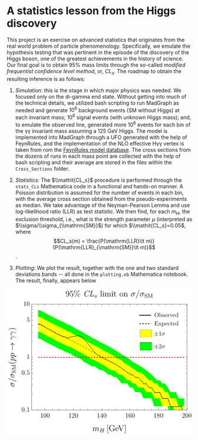 # A statistics lesson from the Higgs discovery

This project is an exercise on advanced statistics that originates from the real world problem of particle phenomenology. Specifically, we emulate the hypothesis testing that was pertinent in the episode of the discovery of the Higgs boson, one of the greatest achievements in the history of science. Our final goal is to obtain 95% mass limits through the so-called _modified frequentist confidence level method_, or, $CL_s$. The roadmap to obtain the resulting inference is as follows:

  1. _Simulation_: this is the stage in which major physics was needed. We focused only on the di-gamma end state. Without getting into much of the technical details, we utilized bash scripting to run MadGraph as needed and generate <span>10<sup>6</sup></span> background events (SM without Higgs) at each invariant mass; <span>10<sup>6</sup></span> signal events (with unknown Higgs mass); and, to emulate the observed line, generated more <span>10<sup>6</sup></span> events for each bin of the &gamma;&gamma; invariant mass assuming a 125 GeV Higgs. The model is implemented into MadGraph through a UFO generated with the help of FeynRules, and the implementation of the NLO effective H&gamma;&gamma; vertex is taken from rom the [FeynRules model database](https://feynrules.irmp.ucl.ac.be/wiki/ModelDatabaseMainPage). The cross sections from the dozens of runs in each mass point are collected with the help of bash scripting and their average are stored in the files within the `Cross_Sections` folder.

  2. _Statistics_: The $\\mathit{CL_s}$ procedure is performed through the `stats_CLs` Mathematica code in a functional and hands-on manner. A Poisson distribution is assumed for the number of events in each bin, with the average cross section obtained from the pseudo-experiments as median. We take advantage of the Neyman-Pearson Lemma and use log-likelihood ratio (LLR) as test statistic. We then find, for each $m_H$, the exclusion threshold, i.e., what is the strength parameter $\mu$ (interpreted as $\\sigma/\\sigma_{\\mathrm{SM}}$) for which $\\mathit{CL_s}=0.05$, where $$CL_s(m) = \frac{P(\mathrm{LLR}\lt m)}{P(\mathrm{LLR}_{\mathrm{SM}}\lt m)}$$.

3. _Plotting_: We plot the result, together with the one and two standard deviations bands -- all done in the `plotting.nb` Mathematica notebook. The result, finally, appears below

![Higgs Money Plot](Plots/Higgs_Money_Plot.png)
